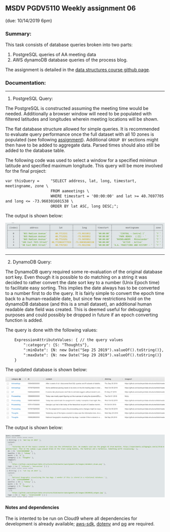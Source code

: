 ## MSDV PGDV5110 Weekly assignment 06 
(due: 10/14/2019 6pm)

### Summary:

This task consists of database queries broken into two parts:
1. PostgreSQL queries of AA meeting data
2. AWS dynamoDB database queries of the process blog.

The assignment is detailed in the [data structures course github page](https://github.com/visualizedata/data-structures/blob/master/weekly_assignment_06.md).


### Documentation:
--------------------------

1. PostgreSQL Query:

The PostgreSQL is constructed assuming the meeting time would be needed. 
Additionally a browser window will need to be populated with filtered 
latitudes and longitudes wherein meeting locations will be shown.

The flat database structure allowed for simple queries. It is recommended to 
evaluate query performance once the full dataset with all 10 zones is 
populated (see following [assignment](https://github.com/visualizedata/data-structures/blob/master/weekly_assignment_07.md)). 
Additional `GROUP BY` sections might then have to be added to aggregate
data. Parsed times should also still be added to the database table.

The following code was used to select a window for a specified minimun latitude and
specified maximum longitude. This query will be more involved for the final project: 

```
var thisQuery =     "SELECT address, lat, long, timestart, meetingname, zone \
                    FROM aameetings \
                    WHERE timestart = '00:00:00' and lat >= 40.7697705 and long <= -73.960301601538 \
                    ORDER BY lat ASC, long DESC;";
```



The output is shown below:

![Data Structure](./images/w06_a.PNG)

-----------------------

2. DynamoDB Query:

The DynamoDB query required some re-evaluation of the original database sort key.
Even though it is possible to do matching on a string it was decided to rather
convert the date sort key to a number (Unix Epoch time) to facilitate easy 
sorting. This implies the date always has to be converted to a number first to 
do the query. It is fairly simple to convert the epoch time back to a human-readable
date, but since few restrictions hold on the dynamoDB database (and this is a 
small dataset), an additional human readable date field was created. This is 
deemed useful for debugging purposes and could possibly be dropped in future if 
an epoch converting function is added.

The query is done with the following values:

```
    ExpressionAttributeValues: { // the query values
        ":category": {S: "Thoughts"},
        ":minDate": {N: new Date("Sep 25 2019").valueOf().toString()},
        ":maxDate": {N: new Date("Sep 29 2019").valueOf().toString()}
    }
```
The updated database is shown below:

![Data Structure](./images/w06_b_1.PNG)

The output is shown below:

![Data Structure](./images/w06_b.PNG)



#### Notes and dependencies

The is intented to be run on Cloud9 where all dependencies for development is already available;
[aws-sdk](https://docs.aws.amazon.com/AWSJavaScriptSDK/latest/), 
[dotenv](https://www.npmjs.com/package/dotenv) and [pg](https://node-postgres.com/) are required.


